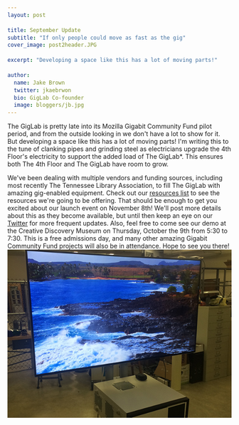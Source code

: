 ```yaml
---
layout: post

title: September Update
subtitle: "If only people could move as fast as the gig"
cover_image: post2header.JPG

excerpt: "Developing a space like this has a lot of moving parts!"

author:
  name: Jake Brown
  twitter: jkaebrwon
  bio: GigLab Co-founder
  image: bloggers/jb.jpg
---
```


The GigLab is pretty late into its Mozilla Gigabit Community Fund pilot period, and from the outside looking in we don't have a lot to show for it. But developing a space like this has a lot of moving parts! I'm writing this to the tune of clanking pipes and grinding steel as electricians upgrade the 4th Floor's electricity to support the added load of The GigLab*. This ensures both The 4th Floor and The GigLab have room to grow.

We've been dealing with multiple vendors and funding sources, including most recently The Tennessee Library Association, to fill The GigLab with amazing gig-enabled equipment. Check out our [resources list](http://blog.giglab.io/resources) to see the resources we're going to be offering. That should be enough to get you excited about our launch event on November 8th! We'll post more details about this as they become available, but until then keep an eye on our [Twitter](https://twitter.com/giglabcha) for more frequent updates. Also, feel free to come see our demo at the Creative Discovery Museum on Thursday, October the 9th from 5:30 to 7:30. This is a free admissions day, and many other amazing Gigabit Community Fund projects will also be in attendance. Hope to see you there!
<img src="/images/post2.JPG">



